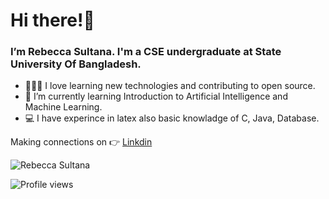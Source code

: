 # Hi there!👋      
  
  
### I’m Rebecca Sultana. I'm a CSE undergraduate at State University Of Bangladesh.
- 👩🏻‍💻 I love learning new technologies and contributing to open source. 
- 🌱 I’m currently learning Introduction to Artificial Intelligence and Machine Learning.
- 💻 I have experince in latex also basic knowladge of C, Java, Database.

Making connections on 👉 [Linkdin](https://www.linkedin.com/rebecca_sultana/)



<p align="left"> <img src="https://github-readme-stats.vercel.app/api?username=011Rebecca&show_icons=true&count_private=true&theme=dark yellow" alt="Rebecca Sultana" />


![Profile views](https://gpvc.arturio.dev/011Rebecca)


<!---
011Rebecca/011Rebecca is a ✨ special ✨ repository because its `README.md` (this file) appears on your GitHub profile.
You can click the Preview link to take a look at your changes.
--->
